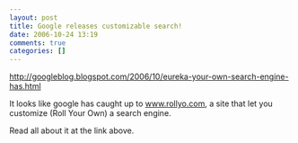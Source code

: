 ```yaml
---
layout: post
title: Google releases customizable search!
date: 2006-10-24 13:19
comments: true
categories: []
---
```

<a title="Google lets you customize your search" href="http://googleblog.blogspot.com/2006/10/eureka-your-own-search-engine-has.html">http://googleblog.blogspot.com/2006/10/eureka-your-own-search-engine-has.html</a>

It looks like google has caught up to www.rollyo.com, a site that let you customize (Roll Your Own) a search engine.

Read all about it at the link above.
